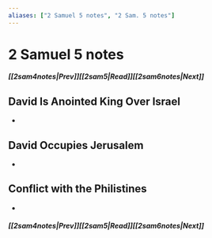 ```yaml
---
aliases: ["2 Samuel 5 notes", "2 Sam. 5 notes"]
---
```

# 2 Samuel 5 notes
##### <span class=arrow-left></span>[[2sam4notes|Prev]]<span class=navigation-separator></span>[[2sam5|Read]]<span class=navigation-separator></span>[[2sam6notes|Next]]<span class=arrow-right></span>
## David Is Anointed King Over Israel
- 
## David Occupies Jerusalem
- 
## Conflict with the Philistines
- 
##### <span class=arrow-left></span>[[2sam4notes|Prev]]<span class=navigation-separator></span>[[2sam5|Read]]<span class=navigation-separator></span>[[2sam6notes|Next]]<span class=arrow-right></span>